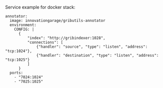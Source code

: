 Service example for docker stack:

    annotator:
      image: innovationgarage/gributils-annotator
      environment:
        CONFIG: |
          {
              "index": "http://gribindexer:1028",
              "connections": [
                  {"handler": "source", "type": "listen", "address": "tcp:1024"},
                  {"handler": "destination", "type": "listen", "address": "tcp:1025"}
              ]
          }
      ports:
        - "7024:1024"
        - "7025:1025"
